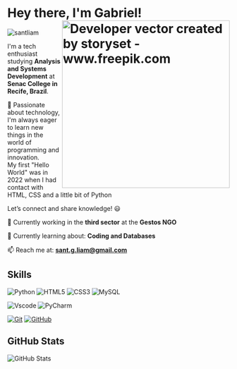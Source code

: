 <h1>Hey there, I'm Gabriel! 

 <img align="right" alt="Developer vector created by storyset - www.freepik.com" height="380" src="https://img.freepik.com/vetores-gratis/futuro-da-ilustracao-do-conceito-de-trabalho_614304-14.jpg?t=st=1743686963~exp=1743690563~hmac=4785303e5c185de46891b30474001a84570e411964c4d4545233443b30712db1&w=740">
</h1>

<img src="https://komarev.com/ghpvc/?username=santliam&label=Profile%20views&color=0e75b6&style=flat" alt="santliam"/>

I'm a tech enthusiast studying **Analysis and Systems Development** at **Senac College in Recife, Brazil**.  

🚀 Passionate about technology, I'm always eager to learn new things in the world of programming and innovation.  
My first "Hello World" was in 2022 when I had contact with HTML, CSS and a little bit of Python

Let’s connect and share knowledge! 😃  



🔭 Currently working in the **third sector** at the **Gestos NGO**  

🌱 Currently learning about: **Coding and Databases**  

📫 Reach me at: **sant.g.liam@gmail.com**


## Skills
![Python](https://img.shields.io/badge/python-87CEEB?style=for-the-badge&logo=python&logoColor=black)
![HTML5](https://img.shields.io/badge/HTML5-87CEEB?style=for-the-badge&logo=html5&logoColor=black)
![CSS3](https://img.shields.io/badge/CSS3-87CEEB?style=for-the-badge&logo=css3&logoColor=black)
![MySQL](https://img.shields.io/badge/MySQL-87CEEB?style=for-the-badge&logo=mysql&logoColor=black)

![Vscode](https://img.shields.io/badge/Vscode-87CEEB?style=for-the-badge&logo=visual-studio-code&logoColor=black)
![PyCharm](https://img.shields.io/badge/pycharm-87CEEB?style=for-the-badge&logo=pycharm&logoColor=black)

[![Git](https://img.shields.io/badge/Git-87CEEB?style=for-the-badge&logo=git&logoColor=black)](https://git-scm.com/doc)
[![GitHub](https://img.shields.io/badge/GitHub-87CEEB?style=for-the-badge&logo=github&logoColor=black)](https://docs.github.com/)

## GitHub Stats
![GitHub Stats](https://github-readme-stats.vercel.app/api?username=00raoni&theme=transparent&bg_color=87CEEB&border_color=000030&show_icons=true&icon_color=000030&title_color=000030&text_color=000000)
